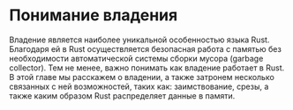 # Понимание владения

Владение является наиболее уникальной особенностью языка Rust. Благодаря ей в Rust осуществляется безопасная работа с памятью без необходимости автоматической системы сборки мусора (garbage collector). Тем не менее, важно понимать как владение работает в Rust. В этой главе мы расскажем о владении, а также затронем несколько связанных с ней возможностей, таких как: заимствование, срезы, а также каким образом Rust распределяет данные в памяти.
